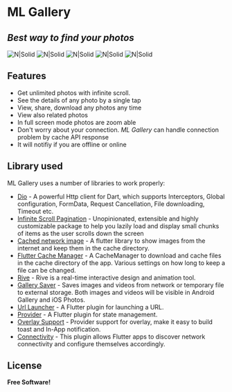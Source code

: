 # ML Gallery
## _Best way to find your photos_

![N|Solid](https://i.ibb.co/HB4Gmxp/image1.png)
![N|Solid](https://i.ibb.co/TRm4r6z/image2.png)
![N|Solid](https://i.ibb.co/wQmGrQ0/image3.png)
![N|Solid](https://i.ibb.co/vxcYmZD/image4.png)
![N|Solid](https://i.ibb.co/gt4vq8v/image5.png)

## Features

- Get unlimited photos with infinite scroll.
- See the details of any photo by a single tap
- View, share, download any photos any time
- View also related photos
- In full screen mode photos are zoom able
- Don't worry about your connection. _ML Gallery_ can handle connection problem by cache API response
- It will notifiy if you are offline or online

## Library used

ML Gallery uses a number of libraries to work properly:

- [Dio](https://pub.dev/packages/dio) - A powerful Http client for Dart, which supports Interceptors, Global configuration, FormData, Request Cancellation, File downloading, Timeout etc.
- [Infinite Scroll Pagination](https://pub.dev/packages/infinite_scroll_pagination) - Unopinionated, extensible and highly customizable package to help you lazily load and display small chunks of items as the user scrolls down the screen
- [Cached network image](https://pub.dev/packages/cached_network_image) - A flutter library to show images from the internet and keep them in the cache directory.
- [Flutter Cache Manager](https://pub.dev/packages/flutter_cache_manager) - A CacheManager to download and cache files in the cache directory of the app. Various settings on how long to keep a file can be changed.
- [Rive](https://pub.dev/packages/rive) - Rive is a real-time interactive design and animation tool.
- [Gallery Saver](https://pub.dev/packages/gallery_saver) - Saves images and videos from network or temporary file to external storage. Both images and videos will be visible in Android Gallery and iOS Photos.
- [Url Launcher](https://pub.dev/packages/url_launcher) - A Flutter plugin for launching a URL.
- [Provider](https://pub.dev/packages/provider) - A Flutter plugin for state management.
- [Overlay Support](https://pub.dev/packages/overlay_support) - Provider support for overlay, make it easy to build toast and In-App notification.
- [Connectivity](https://pub.dev/packages/connectivity) - This plugin allows Flutter apps to discover network connectivity and configure themselves accordingly.


## License

**Free Software!**

